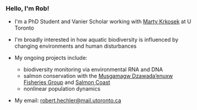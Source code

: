 ### Hello, I'm Rob!

- I'm a PhD Student and Vanier Scholar working with [Marty Krkosek](https://krkosek.eeb.utoronto.ca/) at U Toronto 
- I'm broadly interested in how aquatic biodiversity is influenced by changing environments and human disturbances
- My ongoing projects include:
    - biodiversity monitoring via environmental RNA and DNA 
    - salmon conservation with the [Musgamagw Dzawada’enuxw Fisheries Group](https://mdfgfisheries.ca/) and [Salmon Coast](https://salmoncoast.org/) 
    - nonlinear population dynamics
 
- My email: robert.hechler@mail.utoronto.ca 
  

<!--
**RobertHechler/RobertHechler** is a ✨ _special_ ✨ repository because its `README.md` (this file) appears on your GitHub profile.

Here are some ideas to get you started:

- 🔭 I’m currently working on ...
- 🌱 I’m currently learning ...
- 👯 I’m looking to collaborate on ...
- 🤔 I’m looking for help with ...
- 💬 Ask me about ...
- 📫 How to reach me: ...
- 😄 Pronouns: ...
- ⚡ Fun fact: ...
-->
